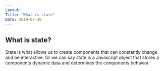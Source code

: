 ```yaml
---
Layout:
Title: "What is state"
Date: 2019-07-30
---
```


## What is state?

State is what allows us to create components that can constantly change and be interactive.
Or we can say state is a Javascript object that stores a components dynamic data and determines the components behavior.
